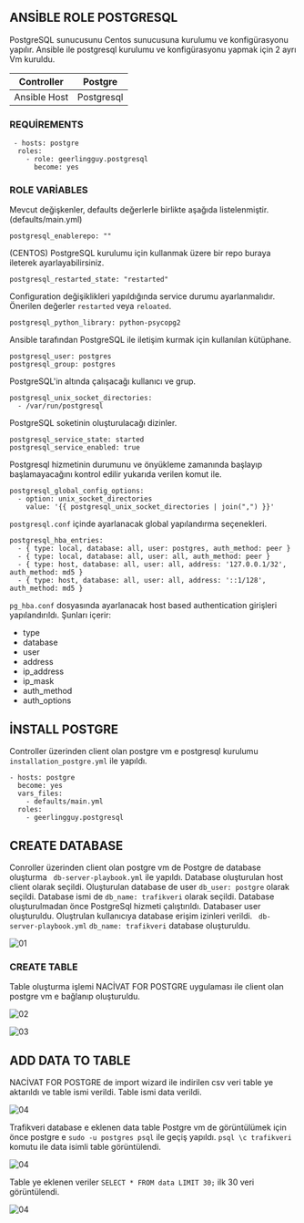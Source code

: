 ## ANSİBLE ROLE POSTGRESQL

PostgreSQL sunucusunu Centos sunucusuna kurulumu ve konfigürasyonu yapılır.
Ansible ile postgresql kurulumu ve konfigürasyonu yapmak için 2 ayrı Vm kuruldu.

| Controller   |   Postgre    |
|------------  |--------------|
| Ansible Host |  Postgresql  |


### REQUİREMENTS
``` 
 - hosts: postgre
  roles:
    - role: geerlingguy.postgresql
      become: yes
 ``` 
 
### ROLE VARİABLES

Mevcut değişkenler, defaults değerlerle birlikte aşağıda listelenmiştir. (defaults/main.yml)

```
postgresql_enablerepo: ""
```
(CENTOS) PostgreSQL kurulumu için kullanmak üzere bir repo buraya ileterek ayarlayabilirsiniz.

```
postgresql_restarted_state: "restarted"
```

Configuration değişiklikleri yapıldığında service durumu ayarlanmalıdır. Önerilen değerler ``` restarted ``` veya ``` reloated ```.

```
postgresql_python_library: python-psycopg2
```

Ansible tarafından PostgreSQL ile iletişim kurmak için kullanılan kütüphane.

```
postgresql_user: postgres
postgresql_group: postgres
```
PostgreSQL'in altında çalışacağı kullanıcı ve grup.

```
postgresql_unix_socket_directories:
  - /var/run/postgresql
```

PostgreSQL soketinin oluşturulacağı dizinler.

```
postgresql_service_state: started
postgresql_service_enabled: true
```

Postgresql hizmetinin durumunu ve önyükleme zamanında başlayıp başlamayacağını kontrol edilir yukarıda verilen komut ile.

```
postgresql_global_config_options:
  - option: unix_socket_directories
    value: '{{ postgresql_unix_socket_directories | join(",") }}'
```

```postgresql.conf``` içinde ayarlanacak global yapılandırma seçenekleri.



```
postgresql_hba_entries:
  - { type: local, database: all, user: postgres, auth_method: peer }
  - { type: local, database: all, user: all, auth_method: peer }
  - { type: host, database: all, user: all, address: '127.0.0.1/32', auth_method: md5 }
  - { type: host, database: all, user: all, address: '::1/128', auth_method: md5 }

```

```pg_hba.conf``` dosyasında ayarlanacak host based authentication girişleri yapılandırıldı. Şunları içerir:

* type 
* database 
* user 
* address
* ip_address
* ip_mask
* auth_method 
* auth_options 


## İNSTALL POSTGRE
Controller üzerinden client olan postgre vm e postgresql kurulumu ``` installation_postgre.yml``` ile yapıldı.
```
- hosts: postgre
  become: yes
  vars_files:
    - defaults/main.yml
  roles:
    - geerlingguy.postgresql
```

## CREATE DATABASE 
Conroller üzerinden client olan postgre vm de Postgre de database oluşturma ``` db-server-playbook.yml``` ile yapıldı. Database oluşturulan host client olarak seçildi. Oluşturulan database de user ``` db_user: postgre ``` olarak seçildi. Database ismi de ``` db_name: trafikveri ``` olarak seçildi. Database oluşturulmadan önce PostgreSql hizmeti çalıştırıldı. Databaser user oluşturuldu. Oluştrulan kullanıcıya database erişim izinleri verildi.  ``` db-server-playbook.yml```   ``` db_name: trafikveri ```  database oluşturuldu.
 
 ![01](https://user-images.githubusercontent.com/28953086/120711268-d968eb80-c4c7-11eb-8afb-168255079ec5.png)
 
 ### CREATE TABLE
 Table oluşturma işlemi NACİVAT FOR POSTGRE uygulaması ile client olan postgre vm e bağlanıp oluşturuldu.
 
![02](https://user-images.githubusercontent.com/28953086/120711986-bc80e800-c4c8-11eb-95c3-56e26fccc091.png)


![03](https://user-images.githubusercontent.com/28953086/120712240-12559000-c4c9-11eb-88ae-ea3961302459.png)


## ADD DATA TO TABLE

NACİVAT FOR POSTGRE de import wizard ile indirilen csv veri table ye aktarıldı ve table ismi verildi. Table ismi data verildi.

![04](https://user-images.githubusercontent.com/28953086/120712724-ae7f9700-c4c9-11eb-8178-3b5477e5b2c3.png)

Trafikveri database e eklenen data table Postgre vm de görüntülümek için önce postgre e ``` sudo -u postgres psql ``` ile geçiş yapıldı. ``` psql \c trafikveri ``` komutu ile data isimli table görüntülendi.  


![04](https://user-images.githubusercontent.com/28953086/120713115-277eee80-c4ca-11eb-9f11-067c228d284f.png)


Table ye eklenen veriler ``` SELECT * FROM data LIMIT 30; ``` ilk 30 veri  görüntülendi.


![04](https://user-images.githubusercontent.com/28953086/120713777-0a96eb00-c4cb-11eb-9c92-e24ce65e0b4e.png)




 
 


  


